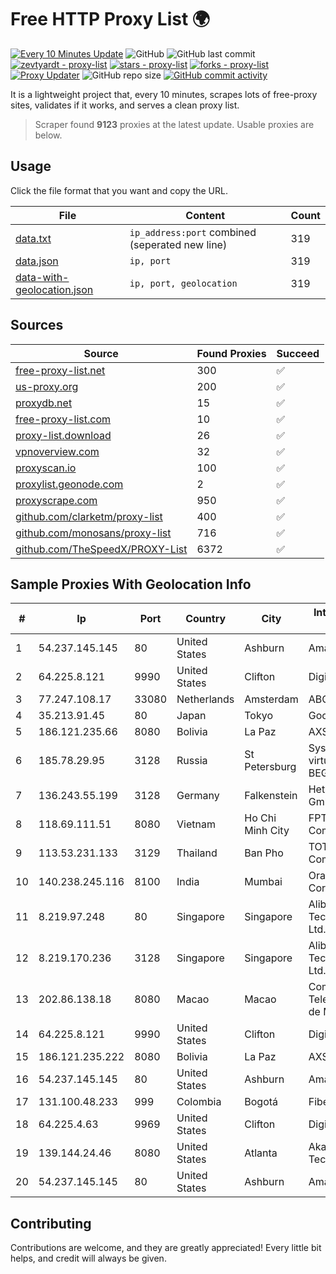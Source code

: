 
# Free HTTP Proxy List 🌍

[![Every 10 Minutes Update](https://github.com/mertguvencli/http-proxy-list/actions/workflows/main.yml/badge.svg?branch=main)](https://github.com/mertguvencli/http-proxy-list/actions/workflows/main.yml)
![GitHub](https://img.shields.io/github/license/mertguvencli/http-proxy-list)
![GitHub last commit](https://img.shields.io/github/last-commit/mertguvencli/http-proxy-list)
[![zevtyardt - proxy-list](https://img.shields.io/static/v1?label=zevtyardt&message=proxy-list&color=blue&logo=github)](https://github.com/zevtyardt/proxy-list "Go to GitHub repo")
[![stars - proxy-list](https://img.shields.io/github/stars/zevtyardt/proxy-list?style=social)](https://github.com/zevtyardt/proxy-list)
[![forks - proxy-list](https://img.shields.io/github/forks/zevtyardt/proxy-list?style=social)](https://github.com/zevtyardt/proxy-list)
[![Proxy Updater](https://github.com/zevtyardt/proxy-list/workflows/Proxy%20Updater/badge.svg)](https://github.com/zevtyardt/proxy-list/actions?query=workflow:"Proxy+Updater")
![GitHub repo size](https://img.shields.io/github/repo-size/zevtyardt/proxy-list)
[![GitHub commit activity](https://img.shields.io/github/commit-activity/m/zevtyardt/proxy-list?logo=commits)](https://github.com/zevtyardt/proxy-list/commits/main)

It is a lightweight project that, every 10 minutes, scrapes lots of free-proxy sites, validates if it works, and serves a clean proxy list.

> Scraper found **9123** proxies at the latest update. Usable proxies are below.

## Usage

Click the file format that you want and copy the URL.

|File|Content|Count|
|----|-------|-----|
|[data.txt](https://raw.githubusercontent.com/mertguvencli/http-proxy-list/main/proxy-list/data.txt)|`ip_address:port` combined (seperated new line)|319|
|[data.json](https://raw.githubusercontent.com/mertguvencli/http-proxy-list/main/proxy-list/data.json)|`ip, port`|319|
|[data-with-geolocation.json](https://raw.githubusercontent.com/mertguvencli/http-proxy-list/main/proxy-list/data-with-geolocation.json)|`ip, port, geolocation`|319|

## Sources

|Source|Found Proxies|Succeed|
|------|-------------|-------|
|[free-proxy-list.net](https://free-proxy-list.net)|300|✅|
|[us-proxy.org](https://www.us-proxy.org)|200|✅|
|[proxydb.net](http://proxydb.net)|15|✅|
|[free-proxy-list.com](https://free-proxy-list.com/?page=&port=&type%5B%5D=http&type%5B%5D=https&up_time=0&search=Search)|10|✅|
|[proxy-list.download](https://www.proxy-list.download/HTTP)|26|✅|
|[vpnoverview.com](https://vpnoverview.com/privacy/anonymous-browsing/free-proxy-servers)|32|✅|
|[proxyscan.io](https://www.proxyscan.io)|100|✅|
|[proxylist.geonode.com](https://proxylist.geonode.com/api/proxy-list?limit=300&page=1&sort_by=lastChecked&sort_type=desc&protocols=http,https)|2|✅|
|[proxyscrape.com](https://api.proxyscrape.com/v2/?request=displayproxies&protocol=http&timeout=10000&country=all&ssl=all&anonymity=all)|950|✅|
|[github.com/clarketm/proxy-list](https://raw.githubusercontent.com/clarketm/proxy-list/master/proxy-list-raw.txt)|400|✅|
|[github.com/monosans/proxy-list](https://raw.githubusercontent.com/monosans/proxy-list/main/proxies/http.txt)|716|✅|
|[github.com/TheSpeedX/PROXY-List](https://raw.githubusercontent.com/TheSpeedX/PROXY-List/master/http.txt)|6372|✅|


## Sample Proxies With Geolocation Info

|#|Ip|Port|Country|City|Internet Service Provider|
|-|--|----|-------|----|-------------------------|
|1|54.237.145.145|80|United States|Ashburn|Amazon.com, Inc.|
|2|64.225.8.121|9990|United States|Clifton|DigitalOcean, LLC|
|3|77.247.108.17|33080|Netherlands|Amsterdam|ABC Consultancy|
|4|35.213.91.45|80|Japan|Tokyo|Google LLC|
|5|186.121.235.66|8080|Bolivia|La Paz|AXS Bolivia S. A.|
|6|185.78.29.95|3128|Russia|St Petersburg|System servers virtual hosting BEGET.RU|
|7|136.243.55.199|3128|Germany|Falkenstein|Hetzner Online GmbH|
|8|118.69.111.51|8080|Vietnam|Ho Chi Minh City|FPT Telecom Company|
|9|113.53.231.133|3129|Thailand|Ban Pho|TOT Public Company Limited|
|10|140.238.245.116|8100|India|Mumbai|Oracle Corporation|
|11|8.219.97.248|80|Singapore|Singapore|Alibaba (US) Technology Co., Ltd.|
|12|8.219.170.236|3128|Singapore|Singapore|Alibaba (US) Technology Co., Ltd.|
|13|202.86.138.18|8080|Macao|Macao|Companhia de Telecomunicacoes de Macau|
|14|64.225.8.121|9990|United States|Clifton|DigitalOcean, LLC|
|15|186.121.235.222|8080|Bolivia|La Paz|AXS Bolivia S. A.|
|16|54.237.145.145|80|United States|Ashburn|Amazon.com, Inc.|
|17|131.100.48.233|999|Colombia|Bogotá|Fibernet TV SAS|
|18|64.225.4.63|9969|United States|Clifton|DigitalOcean, LLC|
|19|139.144.24.46|8080|United States|Atlanta|Akamai Technologies, Inc.|
|20|54.237.145.145|80|United States|Ashburn|Amazon.com, Inc.|



## Contributing

Contributions are welcome, and they are greatly appreciated! Every
little bit helps, and credit will always be given.

